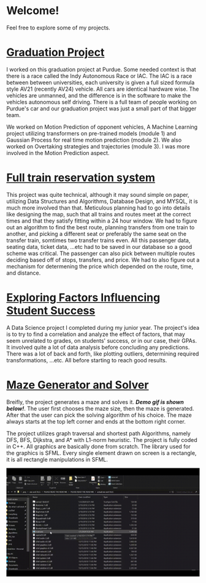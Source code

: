 # Welcome!
Feel free to explore some of my projects.


# [Graduation Project](https://github.com/AhmedSayedOmar/Motion_prediction-team)

I worked on this graduation project at Purdue. Some needed context is that there is a race called the Indy Autonomous Race or IAC. The IAC is a race between between universities, each university is given a full sized formula style AV21 (recently AV24) vehicle. All cars are identical hardware wise. The vehicles are unmanned, and the difference is in the software to make the vehicles autonomous self driving. There is a full team of people working on Purdue's car and our graduation project was just a small part of that bigger team.

We worked on Motion Prediction of opponent vehicles, A Machine Learning project utilizing transformers on pre-trained models (module 1) and Gaussian Process for real time motion prediction (module 2). We also worked on Overtaking strategies and trajectories (module 3). I was more involved in the Motion Prediction aspect.


# [Full train reservation system](https://github.com/hamdiitarek/Train-Reservation-System)

This project was quite technical, although it may sound simple on paper, utilizing Data Structures and Algorithms, Database Design, and MYSQL, it is much more involved than that. Meticulous planning had to go into details like designing the map, such that all trains and routes meet at the correct times and that they satisfy fitting within a 24 hour window. We had to figure out an algorithm to find the best route, planning transfers from one train to another, and picking a different seat or preferably the same seat on the transfer train, somtimes two transfer trains even. All this passenger data, seating data, ticket data, ...etc had to be saved in our database so a good scheme was critical. The passenger can also pick between multiple routes deciding based off of stops, transfers, and price. We had to also figure out a mechanism for determening the price which depended on the route, time, and distance.


# [Exploring Factors Influencing Student Success](https://github.com/mohammed-alaa40123/Exploring-Factors-Influencing-Student-Success)

A Data Science project I completed during my junior year. The project's idea is to try to find a correlation and analyze the effect of factors, that may seem unrelated to grades, on students' success, or in our case, their GPAs. It involved quite a lot of data analysis before concluding any predictions. There was a lot of back and forth, like plotting outliers, determining required transformations, ...etc. All before starting to reach good results.


# [Maze Generator and Solver](https://github.com/abdelrahman-safwat/Maze-generator-and-solver)

Breifly, the project generates a maze and solves it. _**Demo gif is shown below!**_. The user first chooses the maze size, then the maze is generated. After that the user can pick the solving algorithm of his choice. The maze always starts at the top left corner and ends at the bottom right corner.

The project utilizes graph traversal and shortest path Algorithms, namely DFS, BFS, Dijkstra, and A* with L1-norm heuristic. The project is fully coded in C++. All graphics are basically done from scratch. The library used for the graphics is SFML. Every single element drawn on screen is a rectangle, it is all rectangle manipulations in SFML.

![Demo](demo2.gif)
